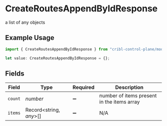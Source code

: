 # CreateRoutesAppendByIdResponse

a list of any objects

## Example Usage

```typescript
import { CreateRoutesAppendByIdResponse } from "cribl-control-plane/models/operations";

let value: CreateRoutesAppendByIdResponse = {};
```

## Fields

| Field                                      | Type                                       | Required                                   | Description                                |
| ------------------------------------------ | ------------------------------------------ | ------------------------------------------ | ------------------------------------------ |
| `count`                                    | *number*                                   | :heavy_minus_sign:                         | number of items present in the items array |
| `items`                                    | Record<string, *any*>[]                    | :heavy_minus_sign:                         | N/A                                        |